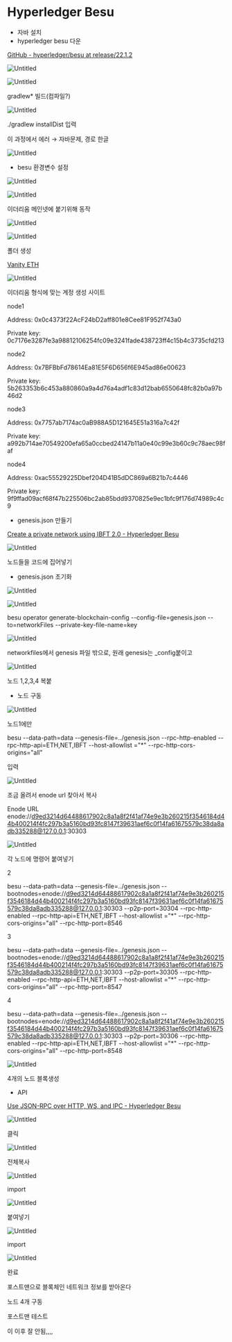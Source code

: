 # Hyperledger Besu

- 자바 설치
- hyperledger besu 다운

[GitHub - hyperledger/besu at release/22.1.2](https://github.com/hyperledger/besu/tree/release/22.1.2)

![Untitled](Hyperledger%20Besu%20a53ca4510bc04b69b47a106e1538bd9a/Untitled.png)

![Untitled](Hyperledger%20Besu%20a53ca4510bc04b69b47a106e1538bd9a/Untitled%201.png)

gradlew*  빌드(컴파일?)

![Untitled](Hyperledger%20Besu%20a53ca4510bc04b69b47a106e1538bd9a/Untitled%202.png)

./gradlew installDist 입력

이 과정에서 에러 → 자바문제, 경로 한글

![Untitled](Hyperledger%20Besu%20a53ca4510bc04b69b47a106e1538bd9a/Untitled%203.png)

- besu 환경변수 설정

![Untitled](Hyperledger%20Besu%20a53ca4510bc04b69b47a106e1538bd9a/Untitled%204.png)

![Untitled](Hyperledger%20Besu%20a53ca4510bc04b69b47a106e1538bd9a/Untitled%205.png)

이더리움 메인넷에 붙기위해 동작

![Untitled](Hyperledger%20Besu%20a53ca4510bc04b69b47a106e1538bd9a/Untitled%206.png)

![Untitled](Hyperledger%20Besu%20a53ca4510bc04b69b47a106e1538bd9a/Untitled%207.png)

폴더 생성

[Vanity ETH](https://vanity-eth.tk/)

![Untitled](Hyperledger%20Besu%20a53ca4510bc04b69b47a106e1538bd9a/Untitled%208.png)

이더리움 형식에 맞는 계정 생성 사이트

node1 

Address: 0x0c4373f22AcF24bD2aff801e8Cee81F952f743a0

Private key: 0c7176e3287fe3a98812106254fc09e3241fade438723ff4c15b4c3735cfd213

node2

Address: 0x7BFBbFd78614Ea81E5F6D656f6E945ad86e00623

Private key: 5b263353b6c453a880860a9a4d76a4adf1c83d12bab6550648fc82b0a97b46d2

node3

Address: 0x7757ab7174ac0aB988A5D121645E51a316a7c42f

Private key: a992b714ae70549200efa65a0ccbed24147b11a0e40c99e3b60c9c78aec98faf

node4

Address: 0xac55529225Dbef204D41B5dDC869a6B21b7c4446

Private key: 9f9ffad09acf68f47b225506bc2ab85bdd9370825e9ec1bfc9f176d74989c4c9

- genesis.json 만들기

[Create a private network using IBFT 2.0 - Hyperledger Besu](https://besu.hyperledger.org/en/stable/private-networks/tutorials/ibft/#2-create-a-configuration-file)

![Untitled](Hyperledger%20Besu%20a53ca4510bc04b69b47a106e1538bd9a/Untitled%209.png)

노드들을 코드에 집어넣기

- genesis.json 초기화

![Untitled](Hyperledger%20Besu%20a53ca4510bc04b69b47a106e1538bd9a/Untitled%2010.png)

![Untitled](Hyperledger%20Besu%20a53ca4510bc04b69b47a106e1538bd9a/Untitled%2011.png)

besu operator generate-blockchain-config --config-file=genesis.json --to=networkFiles --private-key-file-name=key

![Untitled](Hyperledger%20Besu%20a53ca4510bc04b69b47a106e1538bd9a/Untitled%2012.png)

networkfiles에서 genesis 파일 밖으로, 원래 genesis는 _config붙이고

![Untitled](Hyperledger%20Besu%20a53ca4510bc04b69b47a106e1538bd9a/Untitled%2013.png)

노드 1,2,3,4 복붙

- 노드 구동

![Untitled](Hyperledger%20Besu%20a53ca4510bc04b69b47a106e1538bd9a/Untitled%2014.png)

노드1에만 

besu --data-path=data --genesis-file=../genesis.json --rpc-http-enabled --rpc-http-api=ETH,NET,IBFT --host-allowlist ="*" --rpc-http-cors-origins="all"

입력

![Untitled](Hyperledger%20Besu%20a53ca4510bc04b69b47a106e1538bd9a/Untitled%2015.png)

조금 올려서 enode url 찾아서 복사

Enode URL enode://d9ed3214d64488617902c8a1a8f2f41af74e9e3b260215f3546184d44b400214f4fc297b3a5160bd93fc8147f39631aef6c0f14fa61675579c38da8adb335288@127.0.0.1:30303

![Untitled](Hyperledger%20Besu%20a53ca4510bc04b69b47a106e1538bd9a/Untitled%2016.png)

각 노드에 명령어 붙여넣기

2

besu --data-path=data --genesis-file=../genesis.json --bootnodes=enode://d9ed3214d64488617902c8a1a8f2f41af74e9e3b260215f3546184d44b400214f4fc297b3a5160bd93fc8147f39631aef6c0f14fa61675579c38da8adb335288@127.0.0.1:30303 --p2p-port=30304 --rpc-http-enabled --rpc-http-api=ETH,NET,IBFT --host-allowlist ="*" --rpc-http-cors-origins="all" --rpc-http-port=8546

3

besu --data-path=data --genesis-file=../genesis.json --bootnodes=enode://d9ed3214d64488617902c8a1a8f2f41af74e9e3b260215f3546184d44b400214f4fc297b3a5160bd93fc8147f39631aef6c0f14fa61675579c38da8adb335288@127.0.0.1:30303 --p2p-port=30305 --rpc-http-enabled --rpc-http-api=ETH,NET,IBFT --host-allowlist ="*" --rpc-http-cors-origins="all" --rpc-http-port=8547

4

besu --data-path=data --genesis-file=../genesis.json --bootnodes=enode://d9ed3214d64488617902c8a1a8f2f41af74e9e3b260215f3546184d44b400214f4fc297b3a5160bd93fc8147f39631aef6c0f14fa61675579c38da8adb335288@127.0.0.1:30303 --p2p-port=30306 --rpc-http-enabled --rpc-http-api=ETH,NET,IBFT --host-allowlist ="*" --rpc-http-cors-origins="all" --rpc-http-port=8548

![Untitled](Hyperledger%20Besu%20a53ca4510bc04b69b47a106e1538bd9a/Untitled%2017.png)

4개의 노드 블록생성

- API

[Use JSON-RPC over HTTP, WS, and IPC - Hyperledger Besu](https://besu.hyperledger.org/en/stable/public-networks/how-to/use-besu-api/json-rpc/)

![Untitled](Hyperledger%20Besu%20a53ca4510bc04b69b47a106e1538bd9a/Untitled%2018.png)

클릭

![Untitled](Hyperledger%20Besu%20a53ca4510bc04b69b47a106e1538bd9a/Untitled%2019.png)

전체복사

![Untitled](Hyperledger%20Besu%20a53ca4510bc04b69b47a106e1538bd9a/Untitled%2020.png)

import

![Untitled](Hyperledger%20Besu%20a53ca4510bc04b69b47a106e1538bd9a/Untitled%2021.png)

붙여넣기

![Untitled](Hyperledger%20Besu%20a53ca4510bc04b69b47a106e1538bd9a/Untitled%2022.png)

import

![Untitled](Hyperledger%20Besu%20a53ca4510bc04b69b47a106e1538bd9a/Untitled%2023.png)

완료

포스트맨으로 블록체인 네트워크 정보를 받아온다

노드 4개 구동

포스트맨 테스트

이 이후 잘 안됨,,,,
